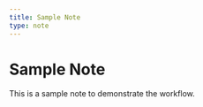 ```yaml
---
title: Sample Note
type: note
---
```


# Sample Note

This is a sample note to demonstrate the workflow.
